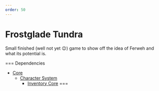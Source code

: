 ```yaml
---
order: 50
---
```


# Frostglade Tundra

Small finished (well not yet :wink:) game to show off the idea of Ferweh and what its potential is.

=== Dependencies
- [Core](./core/)
	- [Character System](./char-system/)
		- [Inventory Core](./inventory-core/)
===